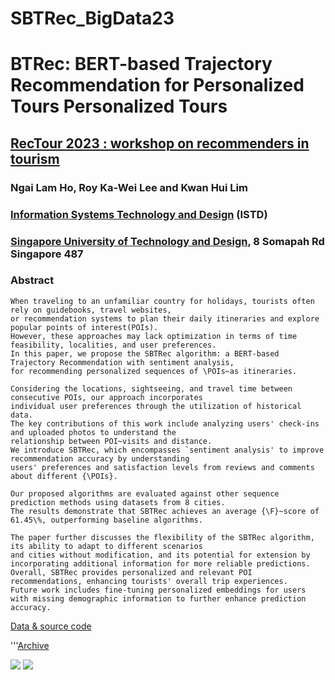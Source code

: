 # SBTRec_BigData23
# BTRec: BERT-based Trajectory Recommendation for Personalized Tours Personalized Tours

## [RecTour 2023 : workshop on recommenders in tourism](https://workshops.ds-ifs.tuwien.ac.at/rectour23/)

### Ngai Lam Ho, Roy Ka-Wei Lee and Kwan Hui Lim 

### [Information Systems Technology and Design](https://istd.sutd.edu.sg/) (ISTD) 

### [Singapore University of Technology and Design](https://www.sutd.edu.sg/), 8 Somapah Rd Singapore 487 

### Abstract
    When traveling to an unfamiliar country for holidays, tourists often rely on guidebooks, travel websites,
    or recommendation systems to plan their daily itineraries and explore popular points of interest(POIs).
    However, these approaches may lack optimization in terms of time feasibility, localities, and user preferences.
    In this paper, we propose the SBTRec algorithm: a BERT-based Trajectory Recommendation with sentiment analysis,
    for recommending personalized sequences of \POIs~as itineraries.
    
    Considering the locations, sightseeing, and travel time between consecutive POIs, our approach incorporates
    individual user preferences through the utilization of historical data.
    The key contributions of this work include analyzing users' check-ins and uploaded photos to understand the
    relationship between POI~visits and distance.
    We introduce SBTRec, which encompasses `sentiment analysis' to improve recommendation accuracy by understanding
    users' preferences and satisfaction levels from reviews and comments about different {\POIs}.
    
    Our proposed algorithms are evaluated against other sequence prediction methods using datasets from 8 cities.
    The results demonstrate that SBTRec achieves an average {\F}~score of 61.45\%, outperforming baseline algorithms.
    
    The paper further discusses the flexibility of the SBTRec algorithm, its ability to adapt to different scenarios
    and cities without modification, and its potential for extension by incorporating additional information for more reliable predictions.
    Overall, SBTRec provides personalized and relevant POI recommendations, enhancing tourists' overall trip experiences.
    Future work includes fine-tuning personalized embeddings for users with missing demographic information to further enhance prediction accuracy.

[Data & source code](https://github.com/nxh912/SBTRec_BigData23/ "https://github.com/nxh912/SBTRec_BigData23")

'''[Archive](https://arxiv.org/abs/2310.19886 "https://arxiv.org/abs/2310.19886")


![](./)
<img src="./googletag.svg">


